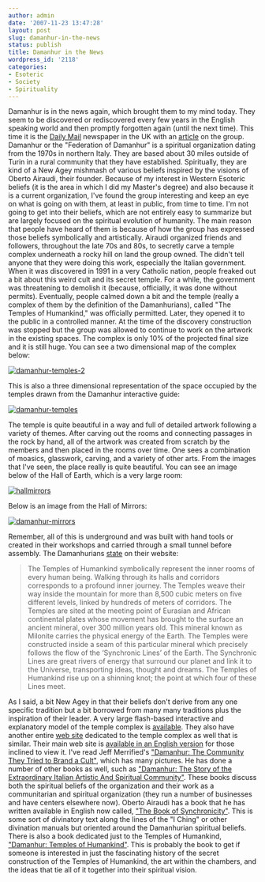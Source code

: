 ```yaml
---
author: admin
date: '2007-11-23 13:47:28'
layout: post
slug: damanhur-in-the-news
status: publish
title: Damanhur in the News
wordpress_id: '2118'
categories:
- Esoteric
- Society
- Spirituality
---
```


Damanhur is in the news again, which brought them to my mind today. They
seem to be discovered or rediscovered every few years in the English
speaking world and then promptly forgotten again (until the next time).
This time it is the [Daily Mail](http://www.dailymail.co.uk) newspaper
in the UK with an
[article](http://www.dailymail.co.uk/pages/live/articles/news/worldnews.html?in_article_id=495538&in_page_id=1811)
on the group. Damanhur or the "Federation of Damanhur" is a spiritual
organization dating from the 1970s in northern Italy. They are based
about 30 miles outside of Turin in a rural community that they have
established. Spiritually, they are kind of a New Agey mishmash of
various beliefs inspired by the visions of Oberto Airaudi, their
founder. Because of my interest in Western Esoteric beliefs (it is the
area in which I did my Master's degree) and also because it is a current
organization, I've found the group interesting and keep an eye on what
is going on with them, at least in public, from time to time. I'm not
going to get into their beliefs, which are not entirely easy to
summarize but are largely focused on the spiritual evolution of
humanity. The main reason that people have heard of them is because of
how the group has expressed those beliefs symbolically and artistically.
Airaudi organized friends and followers, throughout the late 70s and
80s, to secretly carve a temple complex underneath a rocky hill on land
the group owned. The didn't tell anyone that they were doing this work,
especially the Italian government. When it was discovered in 1991 in a
very Catholic nation, people freaked out a bit about this weird cult and
its secret temple. For a while, the government was threatening to
demolish it (because, officially, it was done without permits).
Eventually, people calmed down a bit and the temple (really a complex of
them by the definition of the Damanhurians), called "The Temples of
Humankind," was officially permitted. Later, they opened it to the
public in a controlled manner. At the time of the discovery construction
was stopped but the group was allowed to continue to work on the artwork
in the existing spaces. The complex is only 10% of the projected final
size and it is still huge. You can see a two dimensional map of the
complex below:

[![damanhur-temples-2](http://farm3.static.flickr.com/2386/2057302955_9dab46706d.jpg)](http://www.flickr.com/photos/albill/2057302955/ "damanhur-temples-2 by albill, on Flickr")

This is also a three dimensional representation of the space occupied by
the temples drawn from the Damanhur interactive guide:

[![damanhur-temples](http://farm3.static.flickr.com/2155/2058065520_63724e2717.jpg)](http://www.flickr.com/photos/albill/2058065520/ "damanhur-temples by albill, on Flickr")

The temple is quite beautiful in a way and full of detailed artwork
following a variety of themes. After carving out the rooms and
connecting passages in the rock by hand, all of the artwork was created
from scratch by the members and then placed in the rooms over time. One
sees a combination of moasics, glasswork, carving, and a variety of
other arts. From the images that I've seen, the place really is quite
beautiful. You can see an image below of the Hall of Earth, which is a
very large room:

[![hallmirrors](http://farm3.static.flickr.com/2352/2058007464_9ac0fee161_o.jpg)](http://www.flickr.com/photos/albill/2058007464/ "hallmirrors by albill, on Flickr")

Below is an image from the Hall of Mirrors:

[![damanhur-mirrors](http://farm3.static.flickr.com/2032/2058129464_ac2aae4d3b_o.jpg)](http://www.flickr.com/photos/albill/2058129464/ "damanhur-mirrors by albill, on Flickr")

Remember, all of this is underground and was built with hand tools or
created in their workshops and carried through a small tunnel before
assembly. The Damanhurians
[state](http://www.damanhur.info/en/html/ArcMagazineDet.asp?IDArt=55) on
their website:

> The Temples of Humankind symbolically represent the inner rooms of
> every human being. Walking through its halls and corridors corresponds
> to a profound inner journey. The Temples weave their way inside the
> mountain for more than 8,500 cubic meters on five different levels,
> linked by hundreds of meters of corridors. The Temples are sited at
> the meeting point of Eurasian and African continental plates whose
> movement has brought to the surface an ancient mineral, over 300
> million years old. This mineral known as Milonite carries the physical
> energy of the Earth. The Temples were constructed inside a seam of
> this particular mineral which precisely follows the flow of the
> ‘Synchronic Lines’ of the Earth. The Synchronic Lines are great rivers
> of energy that surround our planet and link it to the Universe,
> transporting ideas, thought and dreams. The Temples of Humankind rise
> up on a shinning knot; the point at which four of these Lines meet.

As I said, a bit New Agey in that their beliefs don't derive from any
one specific tradition but a bit borrowed from many many traditions plus
the inspiration of their leader. A very large flash-based interactive
and explanatory model of the temple complex is
[available](http://www.damanhur.org/temple/). They also have another
entire [web site](http://www.thetemples.org/) dedicated to the temple
complex as well that is similar. Their main web site is [available in an
English version](http://www.damanhur.info/en/html/home.asp) for those
inclined to view it. I've read Jeff Merrified's ["Damanhur: The
Community They Tried to Brand a
Cult"](http://www.amazon.com/Damanhur-Community-They-Tried-Brand/dp/072253700X/),
which has many pictures. He has done a number of other books as well,
such as ["Damanhur: The Story of the Extraordinary Italian Artistic And
Spiritual
Community"](http://www.amazon.com/Damanhur-Extraordinary-Artistic-Spiritual-Community/dp/1592750109/).
These books discuss both the spiritual beliefs of the organization and
their work as a communitarian and spiritual organization (they run a
number of businesses and have centers elsewhere now). Oberto Airaudi has
a book that he has written available in English now called, ["The Book
of
Synchronicity"](http://www.amazon.com/Book-Synchronicity-Oberto-Airaudi/dp/1556436831).
This is some sort of divinatory text along the lines of the "I Ching" or
other divination manuals but oriented around the Damanhurian spiritual
beliefs. There is also a book dedicated just to the Temples of
Humankind, ["Damanhur: Temples of
Humankind"](http://www.amazon.com/Damanhur-Temples-Humankind-Silvia-Buffagni/dp/1556435770/).
This is probably the book to get if someone is interested in just the
fascinating history of the secret construction of the Temples of
Humankind, the art within the chambers, and the ideas that tie all of it
together into their spiritual vision.
